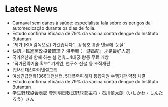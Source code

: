 # Latest News
-  Carnaval sem danos à saúde: especialista fala sobre os perigos da automedicação durante os dias de folia.
-  Estudo confirma eficácia de 79% da vacina contra dengue do Instituto Butantan
-  “제가 (KIA 감독으로) 가겠습니다”…강정호 경솔 댓글에 ‘눈살’
-  快訊／民進黨改投黃珊珊？ 洪申翰：「游昌配」才是最好人選
-  국가유산과 함께 하는 설 연휴…4대궁·왕릉 무료 개방
-  "국가전략기술 확보" 기계연, 연구소 신설 등 조직개편
-  [인사] 대신파이낸셜그룹
-  여성긴급전화1366대전센터, 5대폭력피해자 통합지원 수행기관 약정 체결
-  Estudo confirma eficácia de 79% da vacina contra dengue do Instituto Butantan
-  学生野球協会表彰 登別明日軟式野球部主将・石川慎太朗（いしかわ・しんたろう）さん
